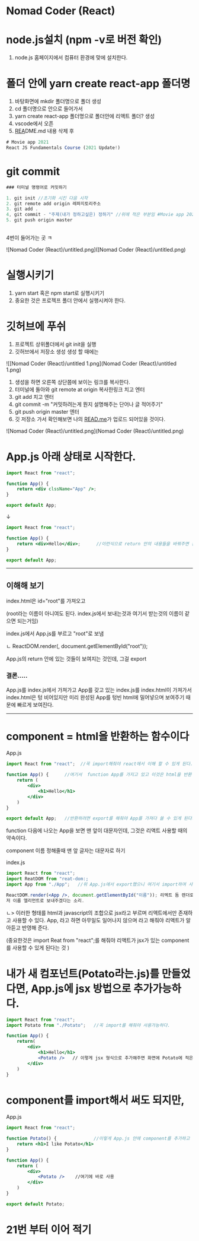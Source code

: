 # Nomad Coder (React)

# node.js설치 (npm -v로 버전 확인)

1. node.js  홈페이지에서 컴퓨터 환경에 맞에 설치한다.

# 폴더 안에 yarn create react-app 폴더명

1. 바탕화면에 mkdir 폴더명으로 폴더 생성
2. cd 폴더명으로 안으로 들어가서
3. yarn create react-app 폴더명으로 폴더안에 리액트 폴더? 생성
4. vscode에서 오픈
5. [REA](http://read.me)DME.md 내용 삭제 후 

```jsx
# Movie app 2021
React JS Fundamentals Course (2021 Update!)
```

# git commit

```jsx
### 터미널 명령어로 커밋하기

1. git init //초기화 시킨 다음 시작
2. git remote add origin 레파지토리주소 
3. git add .
4, git commit - "주제(내가 정하고싶은) 정하기" //위에 적은 부분임 #Movie app 2021~ ...
5. git push origin master
 
```

4번이 들어가는 곳 ㅋ

![Nomad Coder (React)/untitled.png]([Nomad Coder (React)/untitled.png)

# 실행시키기

1. yarn start 혹은 npm start로 실행시키기
2. 중요한 것은 프로젝프 폴더 안에서 실행시켜야 한다.

# 깃허브에 푸쉬

1. 프로젝트 상위폴더에서 git init을 실행
2. 깃허브에서 저장소 생성 생성 할 때에는

![[Nomad Coder (React)/untitled 1.png](Nomad Coder (React)/untitled 1.png)

1. 생성을 하면 오른쪽 상단쯤에 보이는 링크를 복사한다.
2. 터미널에 돌아와 git remote at  origin 복사한링크 치고 엔터
3. git add 치고 엔터
4. git commit -m "커밋하려는게 뭔지 설명해주는 단어나 글 적어주기"
5. git push origin master 엔터
6. 깃 저장소 가서 확인해보면 나의 [READ.me](http://read.me)가 업로드 되어있을 것이다.

![Nomad Coder (React)/untitled.png](Nomad Coder (React)/untitled.png)

# App.js 아래 상태로 시작한다.

```jsx
import React from "react";

function App() {
	return <div clssName="App" />;
}

export default App;
```

↓

```jsx
import React from "react";

function App() {
	return <div>Hello</div>;      //이런식으로 return 안의 내용들을 바꿔주면 된다.
}

export default App;
```

---

## 이해해 보기

index.html은 id="root"를 가져오고 

(root라는 이름이 아니여도 된다. index.js에서 보내는것과 여기서 받는것의 이름이 같으면 되는거임)

index.js에서 App.js를 부르고 "root"로 보냄

 ㄴ ReactDOM.render(<App />, document.getElementById("root"));

App.js의 return 안에 있는 것들이 보여지는 것인데, 그걸 export

### 결론.....

App.js를 index.js에서 가져가고 App를 갖고 있는  index.js를 index.html이 가져가서 index.html은 텅 비어있지만 미리 완성된 App를 텅빈 html에 밀어넣으며 보여주기 때문에 빠르게 보여진다.

---

# component = html을 반환하는 함수이다

App.js

```jsx
import React from "react";  //꼭 import해줘야 react에서 이해 할 수 있게 된다.

function App() {      //여기서  function App를 가지고 있고 이것은 html을 반환 할거임.
	return (
		<div>
			<h1>Hello</h1>
		</div>
	)
}

export default App;   //반환하려면 export를 해줘야 App를 가져다 쓸 수 있게 된다.
```

function 다음에 나오는 App을 보면 맨 앞이 대문자인데, 그것은 리액트 사용할 때의 약속이다.

component 이름 정해줄때 맨 앞 글자는 대문자로 하기

index.js

```jsx
import React from "react";
import ReatDOM from "reat-dom:;
import App from "./App";   //위 App.js에서 export했으니 여기서 import하여 사용가능한 것이다.

ReactDOM.render(<App />, document.getElementById("이름")); 리엑트 돔 렌더로 가져온 App.js를
저 이름 엘리먼트로 보내주겠다는 소리.
```

<App /> 

 ㄴ> 이러한 형태를 html과 javascript의 조합으로 jsx라고 부르며 리액트에서만 존재하고 사용할 수 있다. App, 라고 하면 아무일도 일어나지 않으며 <App />라고 해줘야 리액트가 알아듣고 반영해 준다.

(중요한것은 import Reat from "react";를 해줘야 리액트가 jsx가 있는 component를 사용할 수 있게 된다는 것 )

# 내가 새 컴포넌트(Potato라는.js)를 만들었다면, App.js에 jsx 방법으로 추가가능하다.

```jsx
import React from "react";
import Potato from "./Potato";   //꼭 import를 해줘야 사용가능하다.

function App() {
	return(
		<div>
			<h1>Hello</h1>
			<Potato />   // 이렇게 jsx 형식으로 추가해주면 화면에 Potato에 적은 내용들도 포함된다.
		</div>
	)
}
```

# component를 import해서 써도 되지만,

App.js

```jsx
import React from "react";

function Potato() {              //이렇게 App.js 안에 component를 추가하고 바로 사용도 가능.
	return <h1>I like Potato</h1>
}

function App() {  
	return (
		<div>
			<Potato />    //여기에 바로 사용
		</div>
	)
}

export default Potato;
```

# 21번 부터 이어 적기
